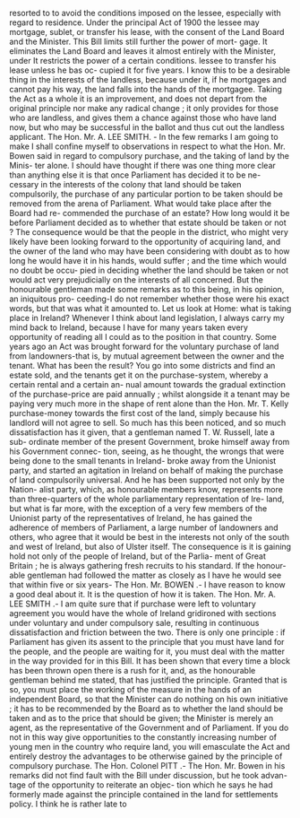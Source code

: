 resorted to to avoid the conditions imposed on the lessee, especially with regard to residence. Under the principal Act of 1900 the lessee may mortgage, sublet, or transfer his lease, with the consent of the Land Board and the Minister. This Bill limits still further the power of mort- gage. It eliminates the Land Board and leaves it almost entirely with the Minister, under It restricts the power of a certain conditions. lessee to transfer his lease unless he bas oc- cupied it for five years. I know this to be a desirable thing in the interests of the landless, because under it, if he mortgages and cannot pay his way, the land falls into the hands of the mortgagee. Taking the Act as a whole it is an improvement, and does not depart from the original principle nor make any radical change ; it only provides for those who are landless, and gives them a chance against those who have land now, but who may be successful in the ballot and thus cut out the landless applicant. The Hon. Mr. A. LEE SMITH. - In the few remarks I am going to make I shall confine myself to observations in respect to what the Hon. Mr. Bowen said in regard to compulsory purchase, and the taking of land by the Minis- ter alone. I should have thought if there was one thing more clear than anything else it is that once Parliament has decided it to be ne- cessary in the interests of the colony that land should be taken compulsorily, the purchase of any particular portion to be taken should be removed from the arena of Parliament. What would take place after the Board had re- commended the purchase of an estate? How long would it be before Parliament decided as to whether that estate should be taken or not ? The consequence would be that the people in the district, who might very likely have been looking forward to the opportunity of acquiring land, and the owner of the land who may have been considering with doubt as to how long he would have it in his hands, would suffer ; and the time which would no doubt be occu- pied in deciding whether the land should be taken or not would act very prejudicially on the interests of all concerned. But the honourable gentleman made some remarks as to this being, in his opinion, an iniquitous pro- ceeding-I do not remember whether those were his exact words, but that was what it amounted to. Let us look at Home: what is taking place in Ireland? Whenever I think about land legislation, I always carry my mind back to Ireland, because I have for many years taken every opportunity of reading all I could as to the position in that country. Some years ago an Act was brought forward for the voluntary purchase of land from landowners-that is, by mutual agreement between the owner and the tenant. What has been the result? You go into some districts and find an estate sold, and the tenants get it on the purchase-system, whereby a certain rental and a certain an- nual amount towards the gradual extinction of the purchase-price are paid annually ; whilst alongside it a tenant may be paying very much more in the shape of rent alone than the Hon. Mr. T. Kelly purchase-money towards the first cost of the land, simply because his landlord will not agree to sell. So much has this been noticed, and so much dissatisfaction has it given, that a gentleman named T. W. Russell, late a sub- ordinate member of the present Government, broke himself away from his Government connec- tion, seeing, as he thought, the wrongs that were being done to the small tenants in Ireland- broke away from the Unionist party, and started an agitation in Ireland on behalf of making the purchase of land compulsorily universal. And he has been supported not only by the Nation- alist party, which, as honourable members know, represents more than three-quarters of the whole parliamentary representation of Ire- land, but what is far more, with the exception of a very few members of the Unionist party of the representatives of Ireland, he has gained the adherence of members of Parliament, a large number of landowners and others, who agree that it would be best in the interests not only of the south and west of Ireland, but also of Ulster itself. The consequence is it is gaining hold not only of the people of Ireland, but of the Parlia- ment of Great Britain ; he is always gathering fresh recruits to his standard. If the honour- able gentleman had followed the matter as closely as I have he would see that within five or six years- The Hon. Mr. BOWEN .- I have reason to know a good deal about it. It is the question of how it is taken. The Hon. Mr. A. LEE SMITH .- I am quite sure that if purchase were left to voluntary agreement you would have the whole of Ireland gridironed with sections under voluntary and under compulsory sale, resulting in continuous dissatisfaction and friction between the two. There is only one principle : if Parliament has given its assent to the principle that you must have land for the people, and the people are waiting for it, you must deal with the matter in the way provided for in this Bill. It has been shown that every time a block has been thrown open there is a rush for it, and, as the honourable gentleman behind me stated, that has justified the principle. Granted that is so, you must place the working of the measure in the hands of an independent Board, so that the Minister can do nothing on his own initiative ; it has to be recommended by the Board as to whether the land should be taken and as to the price that should be given; the Minister is merely an agent, as the representative of the Government and of Parliament. If you do not in this way give opportunities to the constantly increasing number of young men in the country who require land, you will emasculate the Act and entirely destroy the advantages to be otherwise gained by the principle of compulsory purchase. The Hon. Colonel PITT .- The Hon. Mr. Bowen in his remarks did not find fault with the Bill under discussion, but he took advan- tage of the opportunity to reiterate an objec- tion which he says he had formerly made against the principle contained in the land for settlements policy. I think he is rather late to 